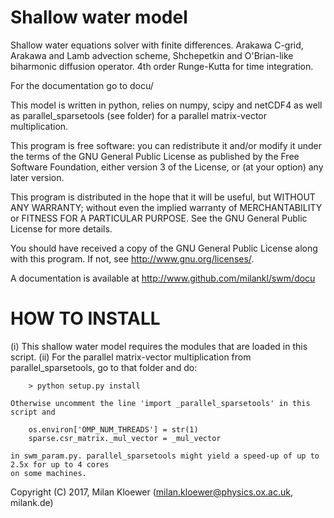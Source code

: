 # Shallow water model
Shallow water equations solver with finite differences. Arakawa C-grid, Arakawa and Lamb advection scheme, Shchepetkin and O'Brian-like biharmonic diffusion operator. 4th order Runge-Kutta for time integration.

For the documentation go to docu/

This model is written in python, relies on numpy, scipy and netCDF4 as well as parallel_sparsetools (see folder) for a parallel matrix-vector multiplication.

This program is free software: you can redistribute it and/or modify
it under the terms of the GNU General Public License as published by
the Free Software Foundation, either version 3 of the License, or
(at your option) any later version.

This program is distributed in the hope that it will be useful,
but WITHOUT ANY WARRANTY; without even the implied warranty of
MERCHANTABILITY or FITNESS FOR A PARTICULAR PURPOSE.  See the
GNU General Public License for more details.

You should have received a copy of the GNU General Public License
along with this program.  If not, see <http://www.gnu.org/licenses/>.

A documentation is available at
http://www.github.com/milankl/swm/docu

# HOW TO INSTALL

(i)  This shallow water model requires the modules that are loaded in this script.
(ii) For the parallel matrix-vector multiplication from parallel_sparsetools, go to that
     folder and do:

        > python setup.py install

    Otherwise uncomment the line 'import _parallel_sparsetools' in this script and

        os.environ['OMP_NUM_THREADS'] = str(1)
        sparse.csr_matrix._mul_vector = _mul_vector

    in swm_param.py. parallel_sparsetools might yield a speed-up of up to 2.5x for up to 4 cores
    on some machines.

Copyright (C) 2017,  Milan Kloewer (milan.kloewer@physics.ox.ac.uk, milank.de)
